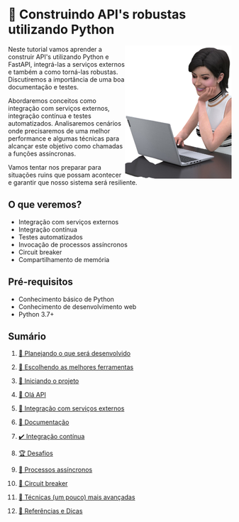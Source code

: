 # 🐂 Construindo API's robustas utilizando Python

<p align="center">
  <img style="float: right;" src="imgs/lu.png" alt="Lu do Magalu em um computador"/>
</p>

Neste tutorial vamos aprender a construir API's utilizando Python e FastAPI, integrá-las a serviços externos e também a como torná-las robustas. Discutiremos a importância de uma boa documentação e testes.

Abordaremos conceitos como integração com serviços externos, integração contínua e testes automatizados. Analisaremos cenários onde precisaremos de uma melhor performance e algumas técnicas para alcançar este objetivo como chamadas a funções assíncronas.

Vamos tentar nos preparar para situações ruins que possam acontecer e garantir que nosso sistema será resiliente.

## O que veremos?

- Integração com serviços externos
- Integração contínua
- Testes automatizados
- Invocação de processos assíncronos
- Circuit breaker
- Compartilhamento de memória

## Pré-requisitos

- Conhecimento básico de Python
- Conhecimento de desenvolvimento web
- Python 3.7+

## Sumário

1. [💭 Planejando o que será desenvolvido](planejando.md)

1. [🧰 Escolhendo as melhores ferramentas](ferramentas.md)

1. [📐 Iniciando o projeto](projeto.md)

1. [👋 Olá API](ola_api.md)

1. [🤝 Integração com serviços externos](externos.md)

1. [📜 Documentação](docs.md)

1. [✔️ Integração contínua](continua.md)

1. [🏆 Desafios](desafios.md)

1. [🐆 Processos assíncronos](assincrono.md)

1. [🔌 Circuit breaker](breaker.md)

1. [🦸 Técnicas (um pouco) mais avançadas](avancadas.md)

1. [📑 Referências e Dicas](referencias.md)
